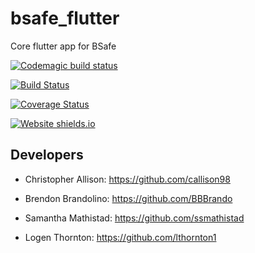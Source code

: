 # bsafe_flutter

Core flutter app for BSafe

[![Codemagic build status](https://api.codemagic.io/apps/5eb03bb8fe0b7b00174be397/5eb03bb8fe0b7b00174be396/status_badge.svg)](https://codemagic.io/apps/5eb03bb8fe0b7b00174be397/5eb03bb8fe0b7b00174be396/latest_build)

[![Build Status](https://travis-ci.org/ChicoState/BSafe.svg?branch=master)](https://travis-ci.org/ChicoState/BSafe)

[![Coverage Status](https://coveralls.io/repos/github/ChicoState/BSafe/badge.svg?branch=master)](https://coveralls.io/github/ChicoState/BSafe?branch=master)

[![Website shields.io](https://img.shields.io/website-up-down-green-red/http/shields.io.svg)](http://shields.io/)


## Developers

 - Christopher Allison: https://github.com/callison98
 
 - Brendon Brandolino: https://github.com/BBBrando
 
 - Samantha Mathistad: https://github.com/ssmathistad
 
 - Logen Thornton: https://github.com/lthornton1
